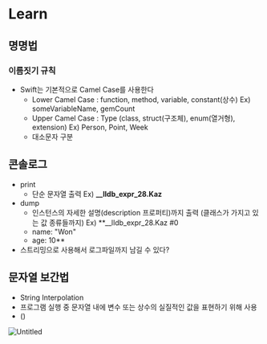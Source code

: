 # Learn

## 명명법

### 이름짓기 규칙

- Swift는 기본적으로 Camel Case를 사용한다
    - Lower Camel Case : function, method, variable, constant(상수)
    Ex) someVariableName, gemCount
    - Upper Camel Case : Type (class, struct(구조체), enum(열거형), extension)
    Ex) Person, Point, Week
    - 대소문자 구분

## 콘솔로그

- print
    - 단순 문자열 출력
    Ex) **__lldb_expr_28.Kaz**
- dump
    - 인스턴스의 자세한 설명(description 프로퍼티)까지 출력 (클래스가 가지고 있는 값 종류들까지)
    Ex) **__lldb_expr_28.Kaz #0
    - name: "Won"
    - age: 10**
- 스트리밍으로 사용해서 로그파일까지 남길 수 있다?
    
    

## 문자열 보간법

- String Interpolation
- 프로그램 실행 중 문자열 내에 변수 또는 상수의 실질적인 값을 표현하기 위해 사용
- \()

![Untitled](https://s3-us-west-2.amazonaws.com/secure.notion-static.com/28ebf843-5c57-4009-87ea-7633b1c5acd1/Untitled.png)
